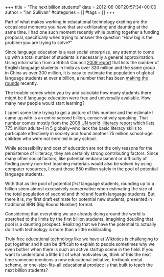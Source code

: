 +++
title = "The next billion students"
date = 2012-06-08T20:57:34+00:00
author = "Ian Sullivan"
#categories = []
#tags = []
+++

Part of what makes working in educational technology exciting are the occasional moments you have that are exhilarating and daunting at the same time. I had one such moment recently while putting together a funding proposal, specifically when trying to answer the question “How big is the problem you are trying to solve?”

Since language education is a vast social enterprise, any attempt to come up with a total number of students is necessarily a general approximation. Using information from a British Council [2009 report](https://web.archive.org/web/20160325183058/http://www.britishcouncil.org/india_and_china_elt.ppt) that lists the number of English language students in India as over 320 million and the same group in China as over 300 million, it is easy to estimate the population of global language students at over a billion, a number that has been [making the rounds](https://web.archive.org/web/20160325183058/http://tedxcmu.com/videos/luis-von-ahn) recently.

The trouble comes when you try and calculate how many students there might be if language education were free and universally available. How many new people would start learning?

I spent some time trying to get a picture of this number and the estimate I came up with is an entire second billion, conservatively speaking. That number comes mostly from the [2008 UN world illiteracy report](https://web.archive.org/web/20160325183058/http://www.unis.unvienna.org/unis/pressrels/2008/unissgsm064.html) which lists 775 million adults–1 in 5 globally–who lack the basic literacy skills to participate effectively in society and found another 75 million school-age children who were not enrolled in any school.

While accessibility and cost of education are not the only reasons for the persistence of illiteracy, they are certainly strong contributing factors. Since many other social factors, like potential embarrassment or difficulty of finding purely non-text teaching materials would also be solved by using computer resources, I count those 850 million safely in the pool of potential language students.

With that as the pool of potential *first* language students, rounding up to a billion seem almost excessively conservative when estimating the size of the total population of second and third and fourth language students. But there it is, my first draft estimate for potential new students, presented in traditional BRN (Big Round Number) format.

Considering that everything we are already doing around the world is stretched to the limits by the first billion students, imagining doubling that pool is a daunting prospect. Realizing that we have the potential to actually do it with technology is more than a little exhilarating.

Truly free educational technology like we have at [Wikiotics](/) is challenging to put together and it can be difficult to explain to people sometimes why we even bother when there is such an active startup scene in the field. If you want to understand a little bit of what motivates us, think of this the next time someone mentions a new educational initiative, textbook rental scheme, or one-size-fits-all educational product: is that built to teach the next billion students?

